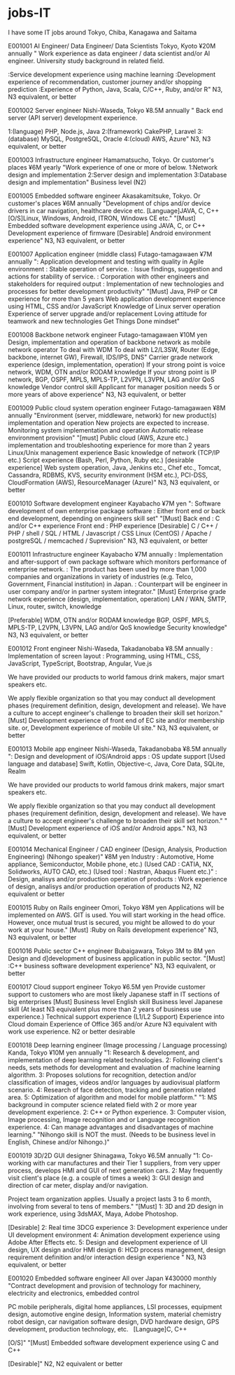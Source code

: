 # jobs-IT
I have some IT jobs around Tokyo, Chiba, Kanagawa and Saitama

E001001
AI Engineer/ Data Engineer/ Data Scientists
Tokyo, Kyoto
¥20M annually
"<Must>
Work experience as data engineer / data scientist and/or AI engineer.
University study background in related field.

<Desirable>
:Service development experience using machine learning
:Development experience of recommendation, customer journey and/or shopping prediction
:Experience of Python, Java,  Scala, C/C++, Ruby, and/or R"
N3, N3 equivalent, or better
  
 
  
E001002
Server engineer
Nishi-Waseda, Tokyo
¥8.5M annually
"<Must>
Back end server (API server) development experience.

<Desirable experiences>
 1:(language) PHP, Node.js, Java
 2:(framework) CakePHP, Laravel
 3:(database) MySQL, PostgreSQL, Oracle
 4:(cloud) AWS, Azure"
N3, N3 equivalent, or better
  
    
  E001003
Infrastructure engineer
Hamamatsucho, Tokyo. Or customer's places
¥6M yearly
"Work experience of one or more of below.
 1:Network design and implementation
 2:Server design and implementation
 3:Database design and implementation"
Business level (N2)


E001005
Embedded software engineer
Akasakamitsuke, Tokyo. Or customer's places
¥6M annually
"Development of chips and/or device drivers in car navigation, healthcare device etc. 
 [Language]JAVA, C, C++ 
 [O/S]Linux, Windows, Android, ITRON, Windows CE etc."
"[Must]
 Embedded software development experience using JAVA, C, or C++
 Development experience of firmware
 [Desirable]
 Android environment experience"
N3, N3 equivalent, or better


E001007
Application engineer (middle class)
Futago-tamagawaen
¥7M annually
": Application development and testing with quality in Agile environment
 : Stable operation of service.
 : Issue findings, suggestion and actions for stability of service.
 : Corporation with other engineers and stakeholders for required output
 : Implementation of new technologies and processes for better development productivity"
"[Must]
 Java, PHP or C# experience for more than 5 years
 Web application development experience using HTML, CSS and/or JavaScript
 Knowledge of Linux server operation
 Experience of server upgrade and/or replacement
 Loving attitude for teamwork and new technologies
 Get Things Done mindset"
 
 
  E001008
Backbone network engineer
Futago-tamagawaen
¥10M yen
Design, implementation and operation of backbone network as mobile network operator
To deal with WDM
To deal with L2/L3SW, Router (Edge, backbone, internet GW), Firewall, IDS/IPS, DNS"
Carrier grade network experience (design, implementation, operation)
If your strong point is voice network, WDM, OTN and/or RODAM knowledge
If your strong point is IP network, BGP, OSPF, MPLS, MPLS-TP, L2VPN, L3VPN, LAG and/or QoS knowledge
Vendor control skill
Applicant for manager position needs 5 or more years of above experience"
N3, N3 equivalent, or better


 E001009
Public cloud system operation engineer
Futago-tamagawaen
¥8M annually
"Environment (server, middleware, network) for new product(s) implementation and operation
 New projects are expected to increase.
 Monitoring system implementation and operation
 Automatic release environment provision"
"[must]
 Public cloud (AWS, Azure etc.) implementation and troubleshooting experience for more than 2 years
 Linux/Unix management experience
 Basic knowledge of network (TCP/IP etc.)
 Script experience (Bash, Perl, Python, Ruby etc.)
 [desirable experience]
 Web system operation, Java, Jenkins etc., Chef etc., Tomcat, Cassandra, RDBMS, KVS, security environment (HSM etc.), PCI-DSS, CloudFormation (AWS), ResourceManager (Azure)"
N3, N3 equivalent, or better


E001010
Software development engineer
Kayabacho
¥7M yen
": Software development of own enterprise package software
 : Either front end or back end development, depending on engineers skill set"
"[Must]
 Back end : C and/or C++ experience
 Front end : PHP experience 
 [Desirable]
 C / C++ / PHP / shell / SQL / HTML / Javascript / CSS
 Linux (CentOS) / Apache / postgreSQL / memcached / Suprevision"
N3, N3 equivalent, or better


E001011
Infrastructure engineer
Kayabacho
¥7M annually
: Implementation and after-support of own package software which monitors performance of enterprise network.
: The product has been used by more than 1,000 companies and organizations in variety of industries (e.g. Telco, Government, Financial institution) in Japan. 
 : Counterpart will be engineer in user company and/or in partner system integrator."
[Must]
 Enterprise grade network experience (design, implementation, operation)
 LAN / WAN, SMTP, Linux, router, switch, knowledge
 
 [Preferable]
 WDM, OTN and/or RODAM knowledge
 BGP, OSPF, MPLS, MPLS-TP, L2VPN, L3VPN, LAG and/or QoS knowledge
 Security knowledge"
N3, N3 equivalent, or better


E001012
Front engineer
Nishi-Waseda, Takadanobaba
¥8.5M annually
: Implementation of screen layout
: Programming, using HTML, CSS, JavaScript, TypeScript, Bootstrap, Angular, Vue.js
 
We have provided our products to world famous drink makers, major smart speakers etc.
 
We apply flexible organization so that you may conduct all development phases (requirement definition, design, development and release). We have a culture to accept engineer's challenge to broaden their skill set horizon."
[Must]
Development experience of front end of EC site and/or membership site.
or,
Development experience of mobile UI site."
N3, N3 equivalent, or better


E001013
Mobile app engineer
Nishi-Waseda, Takadanobaba
¥8.5M annually 
": Design and development of iOS/Android apps
 : OS update support
 [Used language and database] Swift, Kotlin, Objective-c, Java, Core Data, SQLite, Realm
 
 We have provided our products to world famous drink makers, major smart speakers etc.
 
 We apply flexible organization so that you may conduct all development phases (requirement definition, design, development and release). We have a culture to accept engineer's challenge to broaden their skill set horizon."
"[Must]
 Development experience of iOS and/or Android apps."
N3, N3 equivalent, or better


E001014
Mechanical Engineer / CAD engineer
(Design, Analysis, Production Engineering)
(Nihongo speaker)"
¥8M yen
Industry : Automotive, Home appliance, Semiconductor, Mobile phone, etc.) (Used CAD : CATIA, NX, Solidworks, AUTO CAD, etc.) (Used tool : Nastran, Abaqus Fluent etc.)" : Design, analisys and/or production operation of products
: Work experience of design, analisys and/or production operation of products
N2, N2 equivalent or better


E001015
Ruby on Rails engineer
Omori, Tokyo
¥8M yen
Applications will be implemented on AWS. 
 GIT is used.
 You will start working in the head office. However, once mutual trust is secured, you might be allowed to do your work at your house."
[Must]
 :Ruby on Rails development experience"
N3, N3 equivalent, or better


E001016
Public sector C++ engineer
Bubaigawara, Tokyo
3M to 8M yen
Design and d]development of business application in public sector.
"[Must]
 :C++ business software development experience"
N3, N3 equivalent, or better


E001017
Cloud support engineer
Tokyo
¥6.5M yen
Provide customer support to customers who are most likely Japanese staff in IT sections of big enterprises
[Must]
Business level English skill
Business level Japanese skill (At least N3 equivalent plus more than 2 years of business use experience.)
Technical support experience (L1/L2 Support)
Experience into Cloud domain
Experience of Office 365 and/or Azure
N3 equivalent with work use experience. N2 or better desirable


E001018
Deep learning engineer (Image processing / Language processing)
Kanda, Tokyo
¥10M yen annually
"1: Research & development, and implementation of deep learning related technologies.
2: Following client's needs, sets methods for development and evaluation of machine learning algorithm.
3: Proposes solutions for recognition, detection and/or classification of images, videos and/or languages by audiovisual platform scenario.
4: Research of face detection, tracking and generation related area.
5: Optimization of algorithm and model for mobile platform."
"1: MS background in computer science related field with 2 or more year development experience. 
2: C++ or Python experience.
3: Computer vision, Image processing, Image recognition and or Language recognition experience.
4: Can manage advantages and disadvantages of machine learning."
"Nihongo skill is NOT the must.
(Needs to be business level in English, Chinese and/or Nihongo.)"


E001019
3D/2D GUI designer
Shinagawa, Tokyo
¥6.5M annually
"1: Co-working with car manufactures and their Tier 1 suppliers, from very upper process, develops HMI and GUI of next generation cars.
2: May frequently visit client's place (e.g. a couple of times a week)
3: GUI design and direction of car meter, display and/or navigation.

Project team organization applies. Usually a project lasts 3 to 6 month, involving from several to tens of members."
"[Must]
1: 3D and 2D design in work experience, using 3dsMAX, Maya, Adobe Photoshop.

[Desirable]
2: Real time 3DCG experience
3: Development experience under UI development environment
4: Animation development experience using Adobe After Effects etc.
5: Design and development experience of UI design, UX design and/or HMI design
6: HCD process management, design requirement definition and/or interaction design experience "
N3, N3 equivalent, or better


E001020
Embedded software engineer
All over Japan
¥430000 monthly
"Contract development and provision of technology for machinery, electricity and electronics, embedded control

PC mobile peripherals, digital home appliances, LSI processes, equipment design, automotive engine design,
Information system, material chemistry robot design, car navigation software design, DVD hardware design, GPS development, production technology, etc.
 
 [Language]C, C++

 [O/S]"
"[Must]
Embedded software development experience using C and C++

[Desirable]"
N2, N2 equivalent or better
